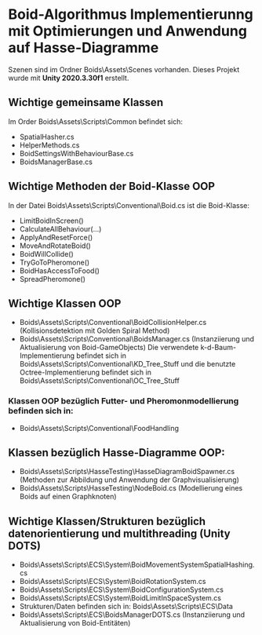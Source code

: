 # Boid-Algorithmus Implementierunng mit Optimierungen und Anwendung auf Hasse-Diagramme
Szenen sind im Ordner Boids\Assets\Scenes vorhanden. Dieses Projekt wurde mit **Unity 2020.3.30f1** erstellt.

## Wichtige gemeinsame Klassen
Im Order Boids\Assets\Scripts\Common befindet sich:
- SpatialHasher.cs
- HelperMethods.cs
- BoidSettingsWithBehaviourBase.cs
- BoidsManagerBase.cs


## Wichtige Methoden der Boid-Klasse OOP
In der Datei Boids\Assets\Scripts\Conventional\Boid.cs ist die Boid-Klasse:
- LimitBoidInScreen()
- CalculateAllBehaviour(...)
- ApplyAndResetForce()
- MoveAndRotateBoid()
- BoidWillCollide()
- TryGoToPheromone()
- BoidHasAccessToFood()
- SpreadPheromone()


## Wichtige Klassen OOP
- Boids\Assets\Scripts\Conventional\BoidCollisionHelper.cs (Kollisionsdetektion mit Golden Spiral Method)
- Boids\Assets\Scripts\Conventional\BoidsManager.cs (Instanziierung und Aktualisierung von Boid-GameObjects)
Die verwendete k-d-Baum-Implementierung befindet sich in Boids\Assets\Scripts\Conventional\KD_Tree_Stuff und die benutzte Octree-Implementierung befindet sich in Boids\Assets\Scripts\Conventional\OC_Tree_Stuff
### Klassen OOP bezüglich Futter- und Pheromonmodellierung befinden sich in:
- Boids\Assets\Scripts\Conventional\FoodHandling

## Klassen bezüglich Hasse-Diagramme OOP:
- Boids\Assets\Scripts\HasseTesting\HasseDiagramBoidSpawner.cs (Methoden zur Abbildung und Anwendung der Graphvisualisierung)
- Boids\Assets\Scripts\HasseTesting\NodeBoid.cs (Modellierung eines Boids auf einen Graphknoten)

## Wichtige Klassen/Strukturen bezüglich datenorientierung und multithreading (Unity DOTS)
- Boids\Assets\Scripts\ECS\System\BoidMovementSystemSpatialHashing.cs
- Boids\Assets\Scripts\ECS\System\BoidRotationSystem.cs
- Boids\Assets\Scripts\ECS\System\BoidConfigurationSystem.cs
- Boids\Assets\Scripts\ECS\System\BoidLimitInSpaceSystem.cs
- Strukturen/Daten befinden sich in: Boids\Assets\Scripts\ECS\Data
- Boids\Assets\Scripts\ECS\BoidsManagerDOTS.cs (Instanziierung und Aktualisierung von Boid-Entitäten)